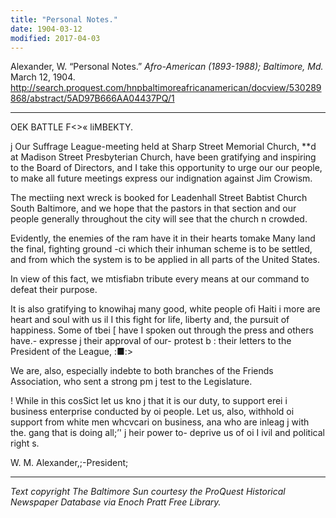 ```yaml
---
title: "Personal Notes."
date: 1904-03-12
modified: 2017-04-03
---
```


  Alexander, W. “Personal Notes.” *Afro-American (1893-1988); Baltimore, Md.* March 12, 1904. http://search.proquest.com/hnpbaltimoreafricanamerican/docview/530289868/abstract/5AD97B666AA04437PQ/1

<!-- FIXME: This source has not been proofed or corrected -->

---

OEK BATTLE F<>« liMBEKTY.

j Our Suffrage League-meeting held at Sharp Street Memorial Church, **d at Madison Street Presbyterian Church, have been gratifying and inspiring to the Board of Directors, and I take this opportunity to urge our our people, to make all future meetings express our indignation against Jim Crowism.

The mectiing next wreck is booked for Leadenhall Street Babtist Church South Baltimore, and we hope that the pastors in that section and our people generally throughout the city will see that the church n crowded.

Evidently, the enemies of the ram have it in their hearts tomake Many land the final, fighting ground -ci which their inhuman scheme is to be settled, and from which the system is to be applied in all parts of the United States.

In view of this fact, we mtisfiabn tribute every means at our command to defeat their purpose.

It is also gratifying to knowihaj many good, white people ofi Haiti i more are heart and soul with us il I this fight for life, liberty and, the pursuit of happiness. Some of tbei [ have I spoken out through the press and others have.- expresse j their approval of our- protest b : their letters to the President of the League,	:■:>

We are, also, especially indebte to both branches of the Friends Association, who sent a strong pm j test to the Legislature.

! While in this cosSict let us kno j that it is our duty, to support erei i business enterprise conducted by oi people. Let us, also, withhold oi support from white men whcvcari on business, ana who are inleag j with the. gang that is doing all;’' j heir power to- deprive us of oi I ivil and political right s.

W. M. Alexander,;-President;

------

*Text copyright The Baltimore Sun courtesy the ProQuest Historical Newspaper Database via Enoch Pratt Free Library.*
